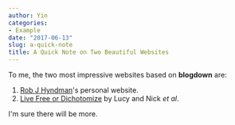 ```yaml
---
author: Yin
categories:
- Example
date: "2017-06-13"
slug: a-quick-note
title: A Quick Note on Two Beautiful Websites
---
```


To me, the two most impressive websites based on **blogdown** are:

1. [Rob J Hyndman](https://robjhyndman.com)'s personal website.
1. [Live Free or Dichotomize](http://livefreeordichotomize.com) by Lucy and Nick _et al_.

I'm sure there will be more.
